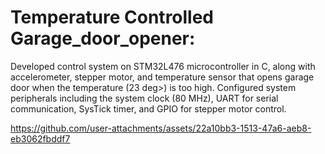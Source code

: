 # Temperature Controlled Garage_door_opener:
Developed control system on STM32L476 microcontroller in C, along with accelerometer, stepper motor, and temperature sensor that opens garage door when the temperature (23 deg>) is too high.
Configured system peripherals including the system clock (80 MHz), UART for serial communication, SysTick timer, and GPIO for stepper motor control.


https://github.com/user-attachments/assets/22a10bb3-1513-47a6-aeb8-eb3062fbddf7

